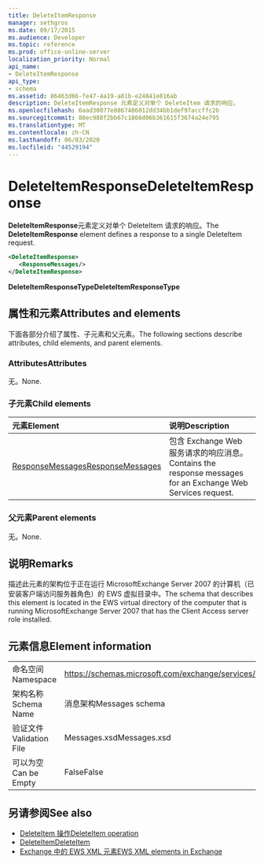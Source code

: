 ```yaml
---
title: DeleteItemResponse
manager: sethgros
ms.date: 09/17/2015
ms.audience: Developer
ms.topic: reference
ms.prod: office-online-server
localization_priority: Normal
api_name:
- DeleteItemResponse
api_type:
- schema
ms.assetid: 86463d66-fe47-4a19-a81b-e24841e816ab
description: DeleteItemResponse 元素定义对单个 DeleteItem 请求的响应。
ms.openlocfilehash: 6aad30077e8867486012dd34bb1def97accffc2b
ms.sourcegitcommit: 88ec988f2bb67c1866d06b361615f3674a24e795
ms.translationtype: MT
ms.contentlocale: zh-CN
ms.lasthandoff: 06/03/2020
ms.locfileid: "44529194"
---
```

# <a name="deleteitemresponse"></a><span data-ttu-id="005e3-103">DeleteItemResponse</span><span class="sxs-lookup"><span data-stu-id="005e3-103">DeleteItemResponse</span></span>

<span data-ttu-id="005e3-104">**DeleteItemResponse**元素定义对单个 DeleteItem 请求的响应。</span><span class="sxs-lookup"><span data-stu-id="005e3-104">The **DeleteItemResponse** element defines a response to a single DeleteItem request.</span></span> 
  
```xml
<DeleteItemResponse>
   <ResponseMessages/>
</DeleteItemResponse>
```

 <span data-ttu-id="005e3-105">**DeleteItemResponseType**</span><span class="sxs-lookup"><span data-stu-id="005e3-105">**DeleteItemResponseType**</span></span>
## <a name="attributes-and-elements"></a><span data-ttu-id="005e3-106">属性和元素</span><span class="sxs-lookup"><span data-stu-id="005e3-106">Attributes and elements</span></span>

<span data-ttu-id="005e3-107">下面各部分介绍了属性、子元素和父元素。</span><span class="sxs-lookup"><span data-stu-id="005e3-107">The following sections describe attributes, child elements, and parent elements.</span></span>
  
### <a name="attributes"></a><span data-ttu-id="005e3-108">Attributes</span><span class="sxs-lookup"><span data-stu-id="005e3-108">Attributes</span></span>

<span data-ttu-id="005e3-109">无。</span><span class="sxs-lookup"><span data-stu-id="005e3-109">None.</span></span>
  
### <a name="child-elements"></a><span data-ttu-id="005e3-110">子元素</span><span class="sxs-lookup"><span data-stu-id="005e3-110">Child elements</span></span>

|<span data-ttu-id="005e3-111">**元素**</span><span class="sxs-lookup"><span data-stu-id="005e3-111">**Element**</span></span>|<span data-ttu-id="005e3-112">**说明**</span><span class="sxs-lookup"><span data-stu-id="005e3-112">**Description**</span></span>|
|:-----|:-----|
|[<span data-ttu-id="005e3-113">ResponseMessages</span><span class="sxs-lookup"><span data-stu-id="005e3-113">ResponseMessages</span></span>](responsemessages.md) <br/> |<span data-ttu-id="005e3-114">包含 Exchange Web 服务请求的响应消息。</span><span class="sxs-lookup"><span data-stu-id="005e3-114">Contains the response messages for an Exchange Web Services request.</span></span>  <br/> |
   
### <a name="parent-elements"></a><span data-ttu-id="005e3-115">父元素</span><span class="sxs-lookup"><span data-stu-id="005e3-115">Parent elements</span></span>

<span data-ttu-id="005e3-116">无。</span><span class="sxs-lookup"><span data-stu-id="005e3-116">None.</span></span>
  
## <a name="remarks"></a><span data-ttu-id="005e3-117">说明</span><span class="sxs-lookup"><span data-stu-id="005e3-117">Remarks</span></span>

<span data-ttu-id="005e3-118">描述此元素的架构位于正在运行 MicrosoftExchange Server 2007 的计算机（已安装客户端访问服务器角色）的 EWS 虚拟目录中。</span><span class="sxs-lookup"><span data-stu-id="005e3-118">The schema that describes this element is located in the EWS virtual directory of the computer that is running MicrosoftExchange Server 2007 that has the Client Access server role installed.</span></span>
  
## <a name="element-information"></a><span data-ttu-id="005e3-119">元素信息</span><span class="sxs-lookup"><span data-stu-id="005e3-119">Element information</span></span>

|||
|:-----|:-----|
|<span data-ttu-id="005e3-120">命名空间</span><span class="sxs-lookup"><span data-stu-id="005e3-120">Namespace</span></span>  <br/> |https://schemas.microsoft.com/exchange/services/2006/messages  <br/> |
|<span data-ttu-id="005e3-121">架构名称</span><span class="sxs-lookup"><span data-stu-id="005e3-121">Schema Name</span></span>  <br/> |<span data-ttu-id="005e3-122">消息架构</span><span class="sxs-lookup"><span data-stu-id="005e3-122">Messages schema</span></span>  <br/> |
|<span data-ttu-id="005e3-123">验证文件</span><span class="sxs-lookup"><span data-stu-id="005e3-123">Validation File</span></span>  <br/> |<span data-ttu-id="005e3-124">Messages.xsd</span><span class="sxs-lookup"><span data-stu-id="005e3-124">Messages.xsd</span></span>  <br/> |
|<span data-ttu-id="005e3-125">可以为空</span><span class="sxs-lookup"><span data-stu-id="005e3-125">Can be Empty</span></span>  <br/> |<span data-ttu-id="005e3-126">False</span><span class="sxs-lookup"><span data-stu-id="005e3-126">False</span></span>  <br/> |
   
## <a name="see-also"></a><span data-ttu-id="005e3-127">另请参阅</span><span class="sxs-lookup"><span data-stu-id="005e3-127">See also</span></span>

- [<span data-ttu-id="005e3-128">DeleteItem 操作</span><span class="sxs-lookup"><span data-stu-id="005e3-128">DeleteItem operation</span></span>](deleteitem-operation.md)  
- [<span data-ttu-id="005e3-129">DeleteItem</span><span class="sxs-lookup"><span data-stu-id="005e3-129">DeleteItem</span></span>](deleteitem.md)
- [<span data-ttu-id="005e3-130">Exchange 中的 EWS XML 元素</span><span class="sxs-lookup"><span data-stu-id="005e3-130">EWS XML elements in Exchange</span></span>](ews-xml-elements-in-exchange.md)

